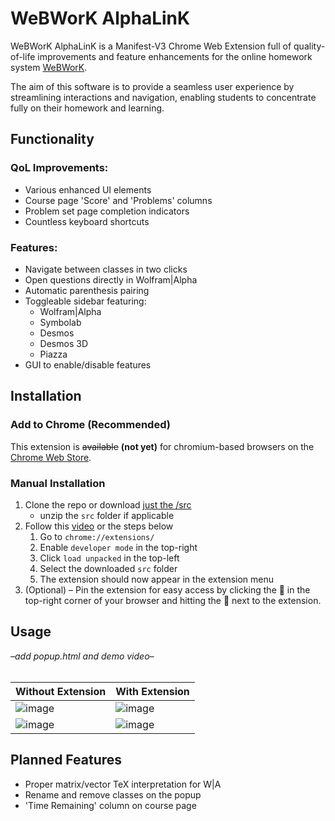 # WeBWorK AlphaLinK
WeBWorK AlphaLinK is a Manifest-V3 Chrome Web Extension full of quality-of-life improvements and feature enhancements for the online homework system [WeBWorK](https://webwork.maa.org/wiki/Introduction).

The aim of this software is to provide a seamless user experience by streamlining interactions and navigation, enabling students to concentrate fully on their homework and learning.

## Functionality
### QoL Improvements:
- Various enhanced UI elements
- Course page 'Score' and 'Problems' columns 
- Problem set page completion indicators
- Countless keyboard shortcuts
### Features:
- Navigate between classes in two clicks
- Open questions directly in Wolfram|Alpha
- Automatic parenthesis pairing
- Toggleable sidebar featuring:
  - Wolfram|Alpha
  - Symbolab
  - Desmos
  - Desmos 3D
  - Piazza
- GUI to enable/disable features

## Installation
### Add to Chrome (Recommended)
This extension is ~~available~~ **(not yet)** for chromium-based browsers on the [Chrome Web Store](https://github.com/munr0/WeBWorK-AlphaLinK).

### Manual Installation
1. Clone the repo or download [just the /src](https://download-directory.github.io/?url=https%3A%2F%2Fgithub.com%2Fmunr0%2FWeBWorK-AlphaLinK%2Ftree%2Fmain%2Fsrc)
   - unzip the `src` folder if applicable
1. Follow this [video](https://www.youtube.com/watch?v=dhaGRJvJAII&t=64s) or the steps below
   1. Go to `chrome://extensions/`
   1. Enable `developer mode` in the top-right
   1. Click `load unpacked` in the top-left
   1. Select the downloaded `src` folder
   1. The extension should now appear in the extension menu
1. (Optional) – Pin the extension for easy access by clicking the 🧩 in the top-right corner of your browser and hitting the 📌 next to the extension.

## Usage
*–add popup.html and demo video–*<br><br>

| Without Extension | With Extension |
| --- | --- |
| ![image](https://github.com/user-attachments/assets/587740ad-95cd-4219-b97a-3877a2cd3d5a) | ![image](https://github.com/user-attachments/assets/abbc7cc9-9fe8-467c-965e-d34599091985) |
| ![image](https://github.com/user-attachments/assets/6ff908c1-92b4-494d-85de-aef9419badfb) | ![image](https://github.com/user-attachments/assets/7d5a01d6-288c-4b40-952b-f6cfaa4f7d1a) |

## Planned Features
- Proper matrix/vector TeX interpretation for W|A
- Rename and remove classes on the popup
- 'Time Remaining' column on course page
